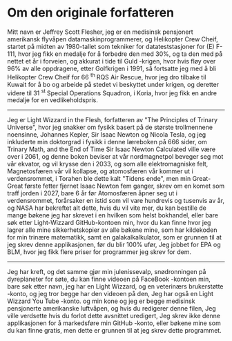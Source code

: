 # Om den originale forfatteren

Mitt navn er Jeffrey Scott Flesher, jeg er en medisinsk pensjonert amerikansk flyvåpen datamaskinprogrammerer,
og Helikopter Crew Cheif,
startet på midten av 1980-tallet som tekniker for datateststasjoner for (E) F-111,
hvor jeg fikk en medalje for å forbedre den med 30%,
og ta den med på nettet et år i forveien,
og akkurat i tide til Guld -krigen,
hvor hvis fløy over 96% av alle oppdragene,
etter Golfkrigen i 1991,
så fortsatte jeg med å bli Helikopter Crew Cheif for 66 <sup> th </sup> RQS Air Rescue,
hvor jeg dro tilbake til Kuwait for å bo og arbeide på stedet vi beskyttet under krigen,
og deretter videre til 31 <sup> st </sup> Special Operations Squadron,
i Koria, hvor jeg fikk en andre medalje for en vedlikeholdspris.

***

Jeg er Light Wizzard in the Flesh,
forfatteren av "The Principles of Trinary Universe",
hvor jeg snakker om fysikk basert på de største trollmennene noensinne,
Johannes Kepler, Sir Isaac Newton og Nicola Tesla,
og jeg inkluderte min doktorgrad i fysikk i denne læreboken på 666 sider,
om Trinary Math, and the End of Time Sir Isaac Newton Calculated ville være over i 2061,
og denne boken beviser at vår nordmagnetpol beveger seg mot vår ekvator,
og vil krysse den i 2033,
og som alle elektromagniske felt,
Magnetosfæren vår vil kollapse,
og atomosfæren vår kommer ut i verdensrommet,
i Torahen ble dette kalt "Tidens ende",
men min Great-Great første fetter fjernet Isaac Newton fem ganger,
skrev om en komet som traff jorden i 2027,
bare 6 år før Atomosfæren åpner seg ut i verdensrommet,
forårsaker en istid som vil vare hundrevis og tusenvis av år,
og NASA har bekreftet alt dette,
hvis du vil vite mer,
du kan bestille de mange bøkene jeg har skrevet i en hvilken som helst bokhandel,
eller bare søk etter Light-Wizzard GitHub-kontoen min,
hvor du kan finne hvor jeg lagrer alle mine sikkerhetskopier av alle bøkene mine,
som har kildekoden for min trinære matematikk,
samt en galakalkalkulator,
som er grunnen til at jeg skrev denne applikasjonen,
før du blir 100% ufør,
Jeg jobbet for EPA og BLM,
hvor jeg fikk flere priser for programmer jeg skrev for dem.

***

Jeg har kreft, og det samme gjør min julenissevalp,
snødronningen på dyreplaneter for søte,
du kan finne videoen på FaceBook -kontoen min,
bare søk etter navn, jeg har en Light Wizzard,
og en veterinærs brukerstøtte -konto,
og jeg tror begge har den videoen på den,
Jeg har også en Light Wizzard You Tube -konto.
og min kone og jeg er begge medisinsk pensjonerte amerikanske luftvåpen,
og hvis du redigerer denne filen,
Jeg ville verdsette hvis du forlot dette avsnittet uredigert,
Jeg skrev ikke denne applikasjonen for å markedsføre min GitHub -konto,
eller bøkene mine som du kan finne gratis,
men dette er grunnen til at jeg skrev dette programmet.